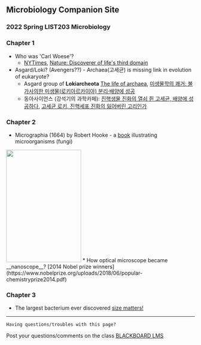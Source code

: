 ## Microbiology Companion Site

### 2022 Spring LIST203 Microbiology

### __Chapter 1__
* Who was 'Carl Woese'?
  - [NYTimes](https://www.nytimes.com/2013/01/01/science/carl-woese-dies-discovered-lifes-third-domain.html), [Nature: Discoverer of life's third domain](https://www.nature.com/articles/493610a)
* Asgard/Loki? (Avengers??) - Archaea(고세균) is missing link in evolution of eukaryote?
  - Asgard group of __Lokiarcheota__ [The life of archaea](https://www.nature.com/articles/d41586-020-00087-4), [미생물학의 쾌거: 불가사의한 미생물(로키아르카이아) 분리·배양에 성공](https://www.ibric.org/myboard/read.php?id=307839&Board=news)
  - 동아사이언스 (강석기의 과학카페): [진핵생물 진화의 열쇠 쥔 고세균, 배양에 성공하다](https://www.dongascience.com/news.php?idx=30788), [고세균 로키, 진핵세포 진화의 잃어버린 고리인가](https://www.dongascience.com/news.php?idx=6896)

### __Chapter 2__
* Micrographia (1664) by Robert Hooke - a [book](https://www.nlm.nih.gov/exhibition/historicalanatomies/hooke_home.html) illustrating microorganisms (fungi)
<img src="https://static.hwpi.harvard.edu/files/styles/os_files_xxlarge/public/herbaria/files/hooke_plate.jpg?m=1641826008&itok=WlvRuOtp" width = 200 height = 300>
* How optical microscope became __nanoscope__? [2014 Nobel prize winners](https://www.nobelprize.org/uploads/2018/06/popular-chemistryprize2014.pdf)

### __Chapter 3__
* The largest bacterium ever discovered [size matters!](https://www.science.org/content/article/largest-bacterium-ever-discovered-has-unexpectedly-complex-cells)

---
```
Having questions/troubles with this page?
```
Post your questions/comments on the class [BLACKBOARD LMS](https://kulms.korea.ac.kr)
